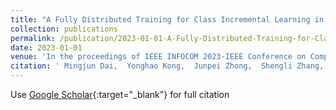 ```yaml
---
title: "A Fully Distributed Training for Class Incremental Learning in Multihead Networks"
collection: publications
permalink: /publication/2023-01-01-A-Fully-Distributed-Training-for-Class-Incremental-Learning-in-Multihead-Networks
date: 2023-01-01
venue: 'In the proceedings of IEEE INFOCOM 2023-IEEE Conference on Computer Communications Workshops (INFOCOM WKSHPS)'
citation: ' Mingjun Dai,  Yonghao Kong,  Junpei Zhong,  Shengli Zhang,  Hui Wang, &quot;A Fully Distributed Training for Class Incremental Learning in Multihead Networks.&quot; In the proceedings of IEEE INFOCOM 2023-IEEE Conference on Computer Communications Workshops (INFOCOM WKSHPS), 2023.'
---
```

Use [Google Scholar](https://scholar.google.com/scholar?q=A+Fully+Distributed+Training+for+Class+Incremental+Learning+in+Multihead+Networks){:target="_blank"} for full citation